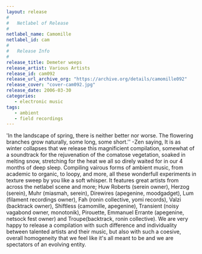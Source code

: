 ```yaml
---
layout: release
#
#   Netlabel of Release
#
netlabel_name: Camomille
netlabel_id: cam
#
#   Release Info
#
release_title: Demeter weeps
release_artist: Various Artists
release_id: cam092
release_url_archive_org: "https://archive.org/details/camomille092"
release_cover: "cover-cam092.jpg"
release_date: 2006-03-30
categories:
   - electronic music
tags:
   - ambient
   - field recordings
---
```

'In the landscape of spring, there is neither better nor worse. The flowering branches grow naturally, some long, some short.'' -Zen saying,
It is as winter collapses that we release this magnificient compilation, somewhat of a soundtrack for the rejuvenation of the comatose vegetation, soaked in melting snow, stretching for the heat we all so direly waited for in our 4 months of deep sleep. Compiling vairous forms of ambient music, from academic to organic, to loopy, and more, all these wonderfull experiments in texture sweep by you like a soft whisper. It features great artists from across the netlabel scene and more; Huw Roberts (serein owner), Herzog (serein), Muhr (miasmah, serein), Direwires (apegenine, moodgadget), Lum (filament recordings owner), Fah (ronin collective, yomi records), Valzi (backtrack owner), Shiftless (camomille, apegenine), Transient (noisy vagabond owner, monotonik), Pirouette, Emmanuel Errante (apegenine, netsock fest owner) and Troupe(backtrack, ronin collective). We are very happy to release a compilation with such difference and individuality between talented artists and their music, but also with such a coesive, overall homogeneity that we feel like it's all meant to be and we are spectators of an evolving entity.




